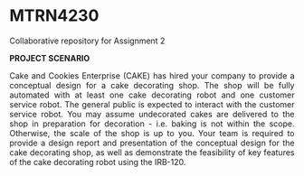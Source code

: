 # MTRN4230
Collaborative repository for Assignment 2

**PROJECT SCENARIO**
<p align = 'justify'> Cake and Cookies Enterprise (CAKE) has hired your company to provide a conceptual design for a cake decorating shop. The shop will be fully automated with at least one cake decorating robot and one customer service robot. The general public is expected to interact with the customer service robot. You may assume undecorated cakes are delivered to the shop in preparation for decoration - i.e. baking is not within the scope. Otherwise, the scale of the shop is up to you. Your team is required to provide a design report and presentation of the conceptual design for the cake decorating shop, as well as demonstrate the feasibility of key features of the cake decorating robot using the IRB-120. </p>
